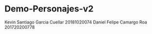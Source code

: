 # Demo-Personajes-v2
Kevin Santiago Garcia Cuellar 20181020074 
Daniel Felipe Camargo Roa 201720200778 

